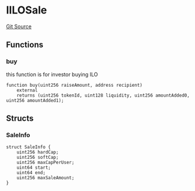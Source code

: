 # IILOSale
[Git Source](https://github.com/KYRDTeam/ilo-contracts/blob/c821b671bb5c9be46c122173f3f384ce7950f2da/src/interfaces/IILOSale.sol)


## Functions
### buy

this function is for investor buying ILO


```solidity
function buy(uint256 raiseAmount, address recipient)
    external
    returns (uint256 tokenId, uint128 liquidity, uint256 amountAdded0, uint256 amountAdded1);
```

## Structs
### SaleInfo

```solidity
struct SaleInfo {
    uint256 hardCap;
    uint256 softCap;
    uint256 maxCapPerUser;
    uint64 start;
    uint64 end;
    uint256 maxSaleAmount;
}
```

